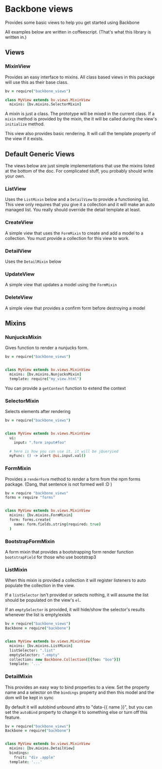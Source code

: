 # Backbone views

Provides some basic views to help you get started using Backbone

All examples below are written in coffeescript.
(That's what this library is written in.)

## Views


### MixinView

Provides an easy interface to mixins. All class based views in this package
will use this as their base class.

```coffeescript
bv = require("backbone_views")

class MyView extends bv.views.MixinView
  mixins: [bv.mixins.SelectorMixin]
```

A mixin is just a class. The prototype will be mixed in the current class.
If a `mixin` method is provided by the mixin, the it will be called during
the view's `initialize` method.

This view also provides basic rendering. It will call the template property
of the view if it exists.


## Default Generic Views
The views below are just simple implementations that use the mixins listed
at the bottom of the doc. For complicated stuff, you probably should write
your own.


### ListView
Uses the `ListMixin` below and a `DetailView` to provide a functioning list.
This view only requires that you give it a collection and it will make
an auto managed list. You really should override the detail template at least.

### CreateView
A simple view that uses the `FormMixin` to create and add a model to a
collection. You must provide a collection for this view to work.

### DetailView
Uses the `DetailMixin` below

### UpdateView
A simple view that updates a model using the `FormMixin`

### DeleteView
A simple view that provides a confirm form before destroying a model


## Mixins


### NunjucksMixin

Gives function to render a nunjucks form.

```coffeescript
bv = require("backbone_views")


class MyView extends bv.views.MixinView
  mixins: [bv.mixins.NunjucksMixin]
  template: require("my_view.html")
```

You can provide a `getContext` function to extend the context


### SelectorMixin

Selects elements after rendering

```coffeescript
bv = require("backbone_views")


class MyView extends bv.views.MixinView
  ui:
    input: ".form input#foo"

  # here is how you can use it, it will be jQueryied
  myFunc: () -> alert @ui.input.val()
```

### FormMixin

Provides a `renderForm` method to render a form from the npm forms package.
(Dang, that sentence is not formed well :D )

```coffeescript
bv = require "backbone_views"
forms = require "forms"


class MyView extends bv.views.MixinView
  mixins: [bv.mixins.FormMixin]  
  form: forms.create(
    name: form.fields.string(required: true)
  )
```

### BootstrapFormMixin

A form mixin that provides a bootstrapping form render function `bootstrapField`
for those who use bootstrap3

### ListMixin

When this mixin is provided a collection it will register listeners to
auto populate the collection in the view.

If a `listSelector` isn't provided or selects nothing,
it will assume the list should be populated on the view's `el`.

If an `emptySelector` is provided, it will hide/show the selector's results
whenever the list is empty/exists

```coffeescript
bv = require("backbone_views")
Backbone = require("backbone")


class MyView extends bv.views.MixinView
  mixins: [bv.mixins.ListMixin]  
  listSelector: ".list"
  emptySelector: ".empty"
  collection: new Backbone.Collection([{foo: "boo"}])
  template: '...'
```

### DetailMixin

This provides an easy way to bind properties to a view.
Set the property name and a selector on the `bindings` property and then
this model and the dom will be kept in sync

By default it will autobind unbound attrs to "data-{{ name }}", but you
can set the `autoBind` property to change it to something else or turn
off this feature.

```coffeescript
bv = require("backbone_views")
Backbone = require("backbone")


class MyView extends bv.views.MixinView
  mixins: [bv.mixins.DetailView]  
  bindings:
    fruit: "div .apple"
  template: '...'
```
